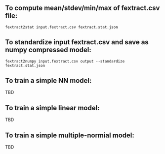 ## To compute mean/stdev/min/max of fextract.csv file:
```
fextract2stat input.fextract.csv fextract.stat.json
```

## To standardize input fextract.csv and save as numpy compressed model:
```
fextract2numpy input.fextract.csv output --standardize fextract.stat.json
```

## To train a simple NN model:
TBD

## To train a simple linear model: 
TBD

## To train a simple multiple-normial model:
TBD
